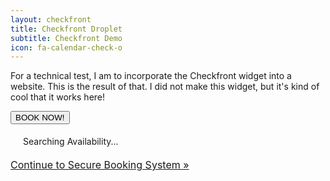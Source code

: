 ```yaml
---
layout: checkfront
title: Checkfront Droplet
subtitle: Checkfront Demo
icon: fa-calendar-check-o
---
```


For a technical test, I am to incorporate the Checkfront widget into a website. This is the result of that. I did not make this widget, but it's kind of cool that it works here!

<a href="https://sandcreekad.checkfront.com/reserve/"><button>BOOK NOW!</button></a>

<script type="text/javascript" src="//sandcreekad.checkfront.com/lib/interface--0.js"></script>
<!-- CHECKFRONT BOOKING PLUGIN v25-->
<div id="CHECKFRONT_WIDGET_01"><p id="CHECKFRONT_LOADER" style="background: url('//sandcreekad.checkfront.com/images/loader.gif') left center no-repeat; padding: 5px 5px 5px 20px">Searching Availability...</p></div>
<script>
new DROPLET.Widget ({
host: 'sandcreekad.checkfront.com',
target: 'CHECKFRONT_WIDGET_01',
provider: 'droplet'
}).render();
</script>
<noscript><a href="https://sandcreekad.checkfront.com/reserve/" style="font-size: 16px">Continue to Secure Booking System &raquo;</a></noscript>